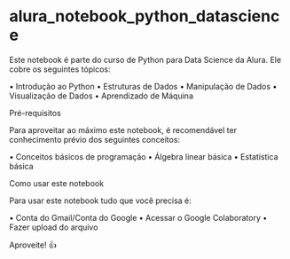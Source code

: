 # alura_notebook_python_datascience

Este notebook é parte do curso de Python para Data Science da Alura. Ele cobre os seguintes tópicos:

• Introdução ao Python
• Estruturas de Dados
• Manipulação de Dados
• Visualização de Dados
• Aprendizado de Máquina

Pré-requisitos

Para aproveitar ao máximo este notebook, é recomendável ter conhecimento prévio dos seguintes conceitos:

• Conceitos básicos de programação
• Álgebra linear básica
• Estatística básica

Como usar este notebook

Para usar este notebook tudo que você precisa é:

• Conta do Gmail/Conta do Google
• Acessar o Google Colaboratory
• Fazer upload do arquivo

Aproveite! 👍
